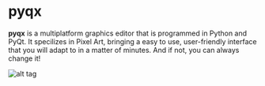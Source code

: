 pyqx
====

**pyqx** is a multiplatform graphics editor that is programmed in Python and PyQt. It specilizes in Pixel Art, bringing a easy to use, user-friendly interface that you will adapt to in a matter of minutes. And if not, you can always change it! 

![alt tag](https://raw.github.com/MikiLoz92/pyqx/master/images/screenshots/mainwindow.png)
